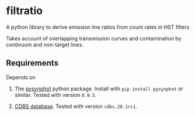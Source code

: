 filtratio
============

A python library to derive emission line ratios from count rates in HST filters

Takes account of overlapping transmission curves and contamination by continuum and non-target lines. 


## Requirements

Depends on 

1. The [pysynphot](http://stsdas.stsci.edu/pysynphot/) python package.  Install with `pip install pysynphot` or similar.  Tested with version `0.9.5`. 

2. [CDBS database](http://www.stsci.edu/hst/observatory/crds/cdbs_throughput.html). Tested with version `cdbs.20.1rc1`. 
